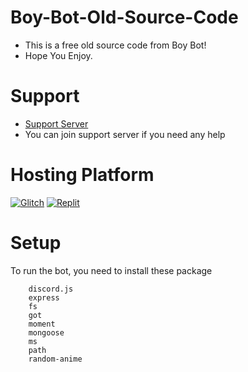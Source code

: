 # Boy-Bot-Old-Source-Code
- This is a free old source code from Boy Bot! 
- Hope You Enjoy.
# Support
- [Support Server](https://discord.gg/rr2N4UaHk2)
- You can join support server if you need any help
# Hosting Platform
[![Glitch](https://cdn.glitch.com/2703baf2-b643-4da7-ab91-7ee2a2d00b5b%2Fremix-button.svg)](https://glitch.com/edit/#!/import/git?url=https://github.com/BobRoblox2020/Boy-Bot-Old-Source-Code)
[![Replit](https://repl.it/badge/github/SudhanPlayz/Discord-MusicBot)](https://replit.com/@BobRoblox/Boy-Bot-Old-Source-Code)
# Setup
To run the bot, you need to install these package
```
    discord.js
    express   
    fs
    got
    moment
    mongoose
    ms
    path
    random-anime
```
